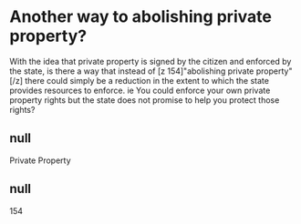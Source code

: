 # Another way to abolishing private property? 

With the idea that private property is signed by the citizen and enforced by the state, is there a way that instead of [z 154]"abolishing private property"[/z] there could simply be a reduction in the extent to which the state provides resources to enforce. ie You could enforce your own private property rights but the state does not promise to help you protect those rights? 

## null

Private Property

## null

154

